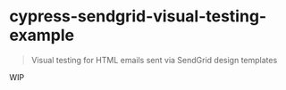 # cypress-sendgrid-visual-testing-example
> Visual testing for HTML emails sent via SendGrid design templates

WIP
